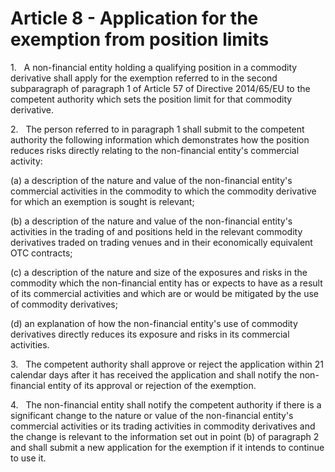 # Article 8 - Application for the exemption from position limits


1.   A non-financial entity holding a qualifying position in a commodity derivative shall apply for the exemption referred to in the second subparagraph of paragraph 1 of Article 57 of Directive 2014/65/EU to the competent authority which sets the position limit for that commodity derivative.

2.   The person referred to in paragraph 1 shall submit to the competent authority the following information which demonstrates how the position reduces risks directly relating to the non-financial entity's commercial activity:

(a) a description of the nature and value of the non-financial entity's commercial activities in the commodity to which the commodity derivative for which an exemption is sought is relevant;

(b) a description of the nature and value of the non-financial entity's activities in the trading of and positions held in the relevant commodity derivatives traded on trading venues and in their economically equivalent OTC contracts;

(c) a description of the nature and size of the exposures and risks in the commodity which the non-financial entity has or expects to have as a result of its commercial activities and which are or would be mitigated by the use of commodity derivatives;

(d) an explanation of how the non-financial entity's use of commodity derivatives directly reduces its exposure and risks in its commercial activities.

3.   The competent authority shall approve or reject the application within 21 calendar days after it has received the application and shall notify the non-financial entity of its approval or rejection of the exemption.

4.   The non-financial entity shall notify the competent authority if there is a significant change to the nature or value of the non-financial entity's commercial activities or its trading activities in commodity derivatives and the change is relevant to the information set out in point (b) of paragraph 2 and shall submit a new application for the exemption if it intends to continue to use it.
